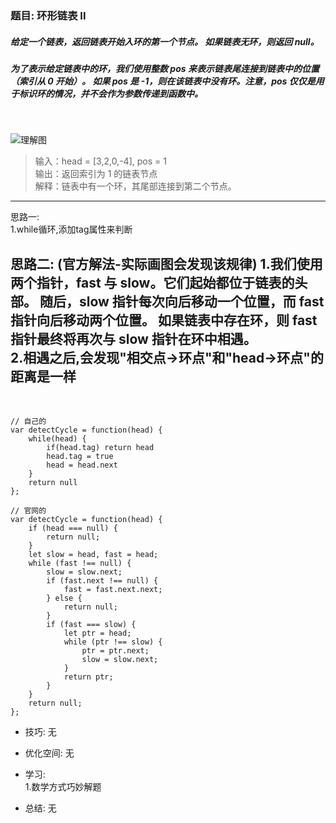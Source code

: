
### 题目: 环形链表 II
##### 给定一个链表，返回链表开始入环的第一个节点。 如果链表无环，则返回 null。
##### 为了表示给定链表中的环，我们使用整数 pos 来表示链表尾连接到链表中的位置（索引从 0 开始）。 如果 pos 是 -1，则在该链表中没有环。注意，pos 仅仅是用于标识环的情况，并不会作为参数传递到函数中。
       
&nbsp;

![理解图](http://120.79.201.10:9000/leetcode_pic/142_01.jpg)
> 输入：head = [3,2,0,-4], pos = 1  
> 输出：返回索引为 1 的链表节点  
> 解释：链表中有一个环，其尾部连接到第二个节点。  

---
思路一:  
1.while循环,添加tag属性来判断

思路二: (官方解法-实际画图会发现该规律)
1.我们使用两个指针，fast 与 slow。它们起始都位于链表的头部。
随后，slow 指针每次向后移动一个位置，而 fast 指针向后移动两个位置。
如果链表中存在环，则 fast 指针最终将再次与 slow 指针在环中相遇。  
2.相遇之后,会发现"相交点->环点"和"head->环点"的距离是一样
---

&nbsp;

```
// 自己的
var detectCycle = function(head) {
    while(head) {
        if(head.tag) return head
        head.tag = true
        head = head.next
    }
    return null 
};

// 官网的
var detectCycle = function(head) {
    if (head === null) {
        return null;
    }
    let slow = head, fast = head;
    while (fast !== null) {
        slow = slow.next;
        if (fast.next !== null) {
            fast = fast.next.next;
        } else {
            return null;
        }
        if (fast === slow) {
            let ptr = head;
            while (ptr !== slow) {
                ptr = ptr.next;
                slow = slow.next;
            }
            return ptr;
        }
    }
    return null;
};
```

* 技巧: 无 

* 优化空间: 无

* 学习:  
1.数学方式巧妙解题

* 总结: 无
